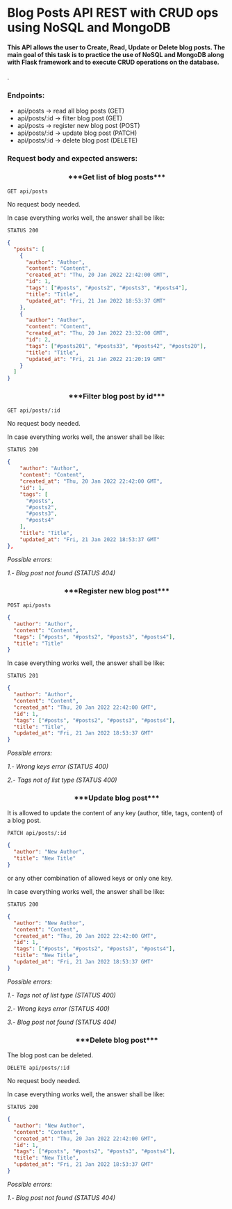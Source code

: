 # Blog Posts API REST with CRUD ops using NoSQL and MongoDB

#### This API allows the user to Create, Read, Update or Delete blog posts. The main goal of this task is to practice the use of NoSQL and MongoDB along with Flask framework and to execute CRUD operations on the database.

.

### Endpoints:

- api/posts -> read all blog posts (GET)
- api/posts/:id -> filter blog post (GET)
- api/posts -> register new blog post (POST)
- api/posts/:id -> update blog post (PATCH)
- api/posts/:id -> delete blog post (DELETE)

### Request body and expected answers:

<h3 align="center">***Get list of blog posts***</h3>

`GET api/posts`

No request body needed.

In case everything works well, the answer shall be like:

`STATUS 200`

```json
{
  "posts": [
    {
      "author": "Author",
      "content": "Content",
      "created_at": "Thu, 20 Jan 2022 22:42:00 GMT",
      "id": 1,
      "tags": ["#posts", "#posts2", "#posts3", "#posts4"],
      "title": "Title",
      "updated_at": "Fri, 21 Jan 2022 18:53:37 GMT"
    },
    {
      "author": "Author",
      "content": "Content",
      "created_at": "Thu, 20 Jan 2022 23:32:00 GMT",
      "id": 2,
      "tags": ["#posts201", "#posts33", "#posts42", "#posts20"],
      "title": "Title",
      "updated_at": "Fri, 21 Jan 2022 21:20:19 GMT"
    }
  ]
}
```

<h3 align="center">***Filter blog post by id***</h3>

`GET api/posts/:id`

No request body needed.

In case everything works well, the answer shall be like:

`STATUS 200`

```json
{
    "author": "Author",
    "content": "Content",
    "created_at": "Thu, 20 Jan 2022 22:42:00 GMT",
    "id": 1,
    "tags": [
      "#posts",
      "#posts2",
      "#posts3",
      "#posts4"
    ],
    "title": "Title",
    "updated_at": "Fri, 21 Jan 2022 18:53:37 GMT"
},
```

_Possible errors:_

_1.- Blog post not found (STATUS 404)_

<h3 align="center">***Register new blog post***</h3>

`POST api/posts`

```json
{
  "author": "Author",
  "content": "Content",
  "tags": ["#posts", "#posts2", "#posts3", "#posts4"],
  "title": "Title"
}
```

In case everything works well, the answer shall be like:

`STATUS 201`

```json
{
  "author": "Author",
  "content": "Content",
  "created_at": "Thu, 20 Jan 2022 22:42:00 GMT",
  "id": 1,
  "tags": ["#posts", "#posts2", "#posts3", "#posts4"],
  "title": "Title",
  "updated_at": "Fri, 21 Jan 2022 18:53:37 GMT"
}
```

_Possible errors:_

_1.- Wrong keys error (STATUS 400)_

_2.- Tags not of list type (STATUS 400)_

<h3 align="center">***Update blog post***</h3>

It is allowed to update the content of any key (author, title, tags, content) of a blog post.

`PATCH api/posts/:id`

```json
{
  "author": "New Author",
  "title": "New Title"
}
```

or any other combination of allowed keys or only one key.

In case everything works well, the answer shall be like:

`STATUS 200`

```json
{
  "author": "New Author",
  "content": "Content",
  "created_at": "Thu, 20 Jan 2022 22:42:00 GMT",
  "id": 1,
  "tags": ["#posts", "#posts2", "#posts3", "#posts4"],
  "title": "New Title",
  "updated_at": "Fri, 21 Jan 2022 18:53:37 GMT"
}
```

_Possible errors:_

_1.- Tags not of list type (STATUS 400)_

_2.- Wrong keys error (STATUS 400)_

_3.- Blog post not found (STATUS 404)_

<h3 align="center">***Delete blog post***</h3>

The blog post can be deleted.

`DELETE api/posts/:id`

No request body needed.

In case everything works well, the answer shall be like:

`STATUS 200`

```json
{
  "author": "New Author",
  "content": "Content",
  "created_at": "Thu, 20 Jan 2022 22:42:00 GMT",
  "id": 1,
  "tags": ["#posts", "#posts2", "#posts3", "#posts4"],
  "title": "New Title",
  "updated_at": "Fri, 21 Jan 2022 18:53:37 GMT"
}
```

_Possible errors:_

_1.- Blog post not found (STATUS 404)_
